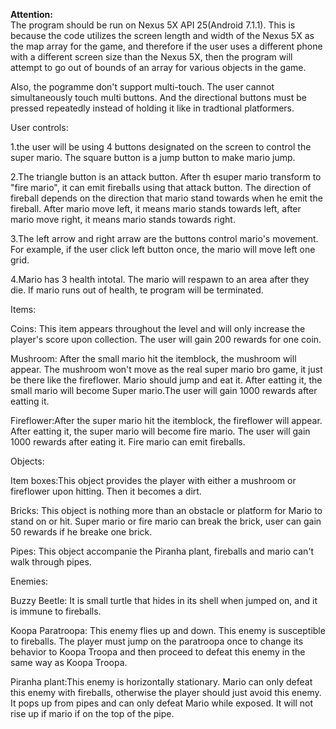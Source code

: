
**Attention:**<br>
The program should be run on Nexus 5X API 25(Android 7.1.1). This is because the code utilizes the screen length and width of the Nexus 5X as the map array for the game, and therefore if the user uses a different phone with a different screen size than the Nexus 5X, then the program will attempt to go out of bounds of an array for various objects in the game. <p>
Also, the pogramme don't support multi-touch. The user cannot simultaneously touch multi buttons. And the directional buttons must be pressed repeatedly instead of holding it like in tradtional platformers.

User controls:<p>
1.the user will be using 4 buttons designated on the screen to control the super mario. The square button is a jump button to make mario jump. <p>
2.The triangle button is an attack button. After th esuper mario transform to "fire mario", it can emit fireballs using that attack button. The direction of fireball depends on the direction that mario stand towards when he emit the fireball. After mario move left, it means mario stands towards left, after mario move right, it means mario stands towards right. <p>
3.The left arrow and right arraw are the buttons control mario's movement. For example, if the user click left button once, the mario will move left one grid. <p>
4.Mario has 3 health intotal. The mario will respawn to an area after they die. If mario runs out of health, te program will be terminated.<p>
<p>
Items:<p>
Coins: This item appears throughout the level and will only increase the player's score upon collection. The user will gain 200 rewards for one coin. <p>
Mushroom: After the small mario hit the itemblock, the mushroom will appear. The mushroom won't move as the real super mario bro game, it just be there like the fireflower. Mario should jump and eat it. After eatting it, the small mario will become Super mario.The user will gain 1000 rewards after eatting it.<p>
Fireflower:After the super mario hit the itemblock, the fireflower will appear. After eatting it, the super mario will become fire mario. The user will gain 1000 rewards after eating it. Fire mario can emit fireballs.<p>
<p>
Objects:<p>
Item boxes:This object provides the player with either a mushroom or fireflower upon hitting. Then it becomes a dirt.<p>
Bricks: This object is nothing more than an obstacle or platform for Mario to stand on or hit. Super mario or fire mario can break the brick, user can gain 50 rewards if he breake one brick. <p>
Pipes: This object accompanie the Piranha plant, fireballs and mario can't walk through pipes.<p>
<p>
Enemies:<p>
Buzzy Beetle: It is small turtle that hides in its shell when jumped on, and it is immune to fireballs.<p>
Koopa Paratroopa: This enemy flies up and down. This enemy is susceptible to fireballs. The player must jump on the paratroopa once to change its behavior to Koopa Troopa and then proceed to defeat this enemy in the same way as Koopa Troopa.<p>
Piranha plant:This enemy is horizontally stationary. Mario can only defeat this enemy with fireballs, otherwise the player should just avoid this enemy. It pops up from pipes and can only defeat Mario while exposed. It will not rise up if mario if on the top of the pipe.<p>
<p>
